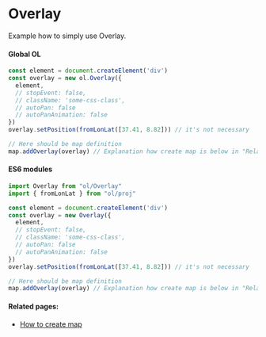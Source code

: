 # Overlay

Example how to simply use Overlay.

<!-- tabs:start -->

#### **Global OL**
```js
const element = document.createElement('div')
const overlay = new ol.Overlay({
  element,
  // stopEvent: false,
  // className: 'some-css-class',
  // autoPan: false
  // autoPanAnimation: false
})
overlay.setPosition(fromLonLat([37.41, 8.82])) // it's not necessary

// Here should be map definition
map.addOverlay(overlay) // Explanation how create map is below in "Related pages"
```

#### **ES6 modules**
```js
import Overlay from "ol/Overlay"
import { fromLonLat } from "ol/proj"

const element = document.createElement('div')
const overlay = new Overlay({
  element,
  // stopEvent: false,
  // className: 'some-css-class',
  // autoPan: false
  // autoPanAnimation: false
})
overlay.setPosition(fromLonLat([37.41, 8.82])) // it's not necessary

// Here should be map definition
map.addOverlay(overlay) // Explanation how create map is below in "Related pages"
```
<!-- tabs:end -->

#### Related pages:
* [How to create map](beginner/first-run.md)
